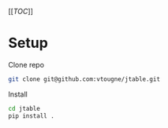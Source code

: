 [[_TOC_]]
# Setup
  
Clone repo

```bash
git clone git@github.com:vtougne/jtable.git
```

Install

```bash
cd jtable
pip install .
```